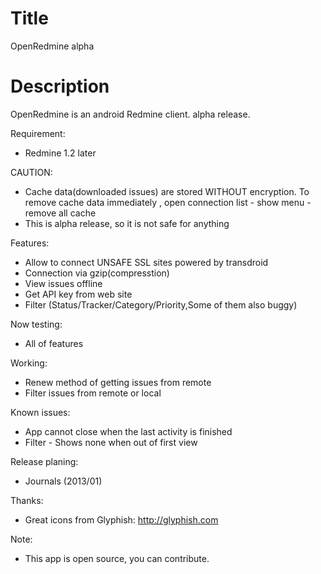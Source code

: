 Title
===========
OpenRedmine alpha

Description
==========
OpenRedmine is an android Redmine client. alpha release.

Requirement:
* Redmine 1.2 later

CAUTION:
* Cache data(downloaded issues) are stored WITHOUT encryption. To remove cache data immediately , open connection list - show menu - remove all cache 
* This is alpha release, so it is not safe for anything

Features:
* Allow to connect UNSAFE SSL sites powered by transdroid
* Connection via gzip(compresstion)
* View issues offline
* Get API key from web site
* Filter (Status/Tracker/Category/Priority,Some of them also buggy)

Now testing:
* All of features

Working:
* Renew method of getting issues from remote
* Filter issues from remote or local

Known issues:
* App cannot close when the last activity is finished
* Filter - Shows none when out of first view

Release planing:
* Journals (2013/01)

Thanks:
* Great icons from Glyphish: http://glyphish.com

Note:
* This app is open source, you can contribute.